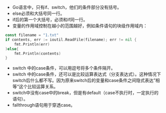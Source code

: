 * Go语言中，只有if、switch，他们的条件部分没有括号。
* else必须和大括号同一行。
* if后的第一个大括号，必须和if同一行。
* 变量的作用域控制在越小的范围越好，例如条件语句的块级作用域内：
```go
const filename = "1.txt"
if contents, err := ioutil.ReadFile(filename); err != nil {
    fmt.Println(err)
)else{
    fmt.Println(contents)
}
```

* switch 中的case条件，可以用逗号将多个条件隔开。
* switch 中的case条件，还可以是比较运算表达式（分支表达式）。这种情况下switch后什么都不写。因为原来switch后的变量和case条件之间隐式表达”相等“这个比较运算关系。
* switch中没有case中的break，但是有default（case不执行时，一定执行的语句）。
* fallthrough语句用于穿透case。